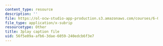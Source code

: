 ```yaml
---
content_type: resource
description: ''
file: https://ol-ocw-studio-app-production.s3.amazonaws.com/courses/6-006-introduction-to-algorithms-spring-2020/56f5e09aafb63dae6059240edcb6f3e7_r4-cftqTcdI.srt
file_type: application/x-subrip
resourcetype: Other
title: 3play caption file
uid: 56f5e09a-afb6-3dae-6059-240edcb6f3e7
---
```

